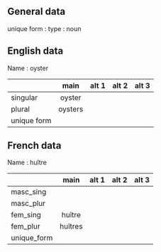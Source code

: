 ## General data

unique form :
type : noun

## English data

Name : oyster

|             |  main   | alt 1 | alt 2 | alt 3 |
| :---------- | :-----: | :---: | :---: | ----- |
| singular    | oyster  |       |       |       |
| plural      | oysters |       |       |       |
| unique form |         |       |       |       |

## French data

Name : huître

|             |  main   | alt 1 | alt 2 | alt 3 |
| :---------- | :-----: | :---: | :---: | :---: |
| masc_sing   |         |       |       |       |
| masc_plur   |         |       |       |       |
| fem_sing    | huître  |       |       |       |
| fem_plur    | huîtres |       |       |       |
| unique_form |         |       |       |       |



